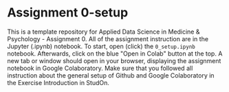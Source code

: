 # Assignment 0-setup
This is a template repository for Applied Data Science in Medicine & Psychology - Assignment 0. All of the assignment instruction are in the Jupyter (.ipynb) notebook. To start, open (click) the ``0_setup.ipynb`` notebook. Afterwards, click on the blue "Open in Colab" button at the top. A new tab or window should open in your browser, displaying the assignment notebook in Google Colaboratory. Make sure that you followed all instruction about the general setup of Github and Google Colaboratory in the Exercise Introduction in StudOn.
